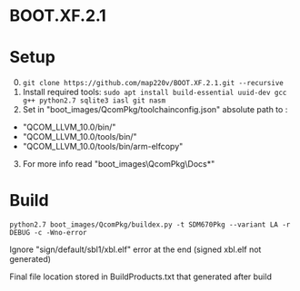 # BOOT.XF.2.1

# Setup
0. ```git clone https://github.com/map220v/BOOT.XF.2.1.git --recursive```
1. Install required tools: ```sudo apt install build-essential uuid-dev gcc g++ python2.7 sqlite3 iasl git nasm```
2. Set in "boot_images/QcomPkg/toolchainconfig.json" absolute path to :
 * "QCOM_LLVM_10.0/bin/"
 * "QCOM_LLVM_10.0/tools/bin/"
 * "QCOM_LLVM_10.0/tools/bin/arm-elfcopy"
3. For more info read "boot_images\QcomPkg\Docs\*"

# Build
```
python2.7 boot_images/QcomPkg/buildex.py -t SDM670Pkg --variant LA -r DEBUG -c -Wno-error
```
Ignore "sign/default/sbl1/xbl.elf" error at the end (signed xbl.elf not generated)

Final file location stored in BuildProducts.txt that generated after build


